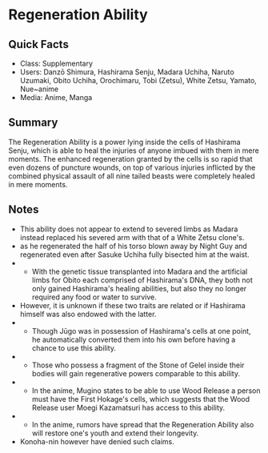 # Regeneration Ability

## Quick Facts
- Class: Supplementary
- Users: Danzō Shimura, Hashirama Senju, Madara Uchiha, Naruto Uzumaki, Obito Uchiha, Orochimaru, Tobi (Zetsu), White Zetsu, Yamato, Nue~anime
- Media: Anime, Manga

## Summary
The Regeneration Ability is a power lying inside the cells of Hashirama Senju, which is able to heal the injuries of anyone imbued with them in mere moments. The enhanced regeneration granted by the cells is so rapid that even dozens of puncture wounds, on top of various injuries inflicted by the combined physical assault of all nine tailed beasts were completely healed in mere moments.

## Notes
- This ability does not appear to extend to severed limbs as Madara instead replaced his severed arm with that of a White Zetsu clone's.
- as he regenerated the half of his torso blown away by Night Guy and regenerated even after Sasuke Uchiha fully bisected him at the waist.
- * With the genetic tissue transplanted into Madara and the artificial limbs for Obito each comprised of Hashirama's DNA, they both not only gained Hashirama's healing abilities, but also they no longer required any food or water to survive.
- However, it is unknown if these two traits are related or if Hashirama himself was also endowed with the latter.
- * Though Jūgo was in possession of Hashirama's cells at one point, he automatically converted them into his own before having a chance to use this ability.
- * Those who possess a fragment of the Stone of Gelel inside their bodies will gain regenerative powers comparable to this ability.
- * In the anime, Mugino states to be able to use Wood Release a person must have the First Hokage's cells, which suggests that the Wood Release user Moegi Kazamatsuri has access to this ability.
- * In the anime, rumors have spread that the Regeneration Ability also will restore one's youth and extend their longevity.
- Konoha-nin however have denied such claims.

